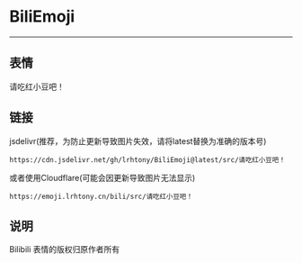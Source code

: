# BiliEmoji
---
## 表情
请吃红小豆吧！
## 链接
jsdelivr(推荐，为防止更新导致图片失效，请将latest替换为准确的版本号)
```
https://cdn.jsdelivr.net/gh/lrhtony/BiliEmoji@latest/src/请吃红小豆吧！
```
或者使用Cloudflare(可能会因更新导致图片无法显示)
```
https://emoji.lrhtony.cn/bili/src/请吃红小豆吧！
```
## 说明
Bilibili 表情的版权归原作者所有
